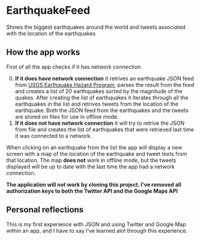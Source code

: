 EarthquakeFeed
==============

Shows the biggest earthquakes around the world and tweets associated with the location of the earthquakes

How the app works
-----------------
First of all the app checks if it has network connection. 

0. **If it does have network connection** it retrives an earthquake JSON feed from [USGS Earthquake Hazard Program](http://earthquake.usgs.gov/earthquakes/feed/v1.0/summary/2.5_week.geojson), parses the result from the feed and creates a list of 20 earthquakes sorted by the magnitude of the quakes. After creating the list of earthquakes it iterates through all the earthquakes in the list and retrives tweets from the location of the earthquake. Both the JSON feed from the earthquakes and the tweets are stored on files for use in offline mode.
1. **If it does not have network connection** it will try to retrive the JSON from file and creates the list of earthquakes that were retrieved last time it was connected to a network.

When clicking on an earthquake from the list the app will display a new screen with a map of the location of the earthquake and tweet texts from that location. The map **does not** work in offline mode, but the tweets displayed will be up to date with the last time the app had a network connection.

**The application will not work by cloning this project. I've removed all authorization keys to both the Twitter API and the Google Maps API**


Personal reflections
--------------------
This is my first experience with JSON and using Twitter and Google Map within an app, and I have to say I've learned alot through this experience.


